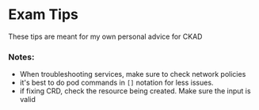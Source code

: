 # Exam Tips
These tips are meant for my own personal advice for CKAD
### Notes:
- When troubleshooting services, make sure to check network policies
- it's best to do pod commands in `[]` notation for less issues.
- if fixing CRD, check the resource being created. Make sure the input is valid
